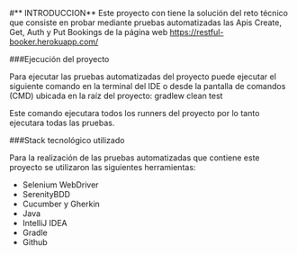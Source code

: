 #** INTRODUCCION**
Este proyecto con tiene la solución del reto técnico que consiste en probar mediante pruebas automatizadas las Apis Create, Get, Auth y Put Bookings de la página web https://restful-booker.herokuapp.com/

###Ejecución del proyecto

Para ejecutar las pruebas automatizadas del proyecto puede ejecutar el siguiente comando en la terminal del IDE o desde la pantalla de comandos (CMD) ubicada en la raíz del proyecto: gradlew clean test

Este comando ejecutara todos los runners del proyecto por lo tanto ejecutara todas las pruebas.

###Stack tecnológico utilizado

Para la realización de las pruebas automatizadas que contiene este proyecto se utilizaron las siguientes herramientas:
- Selenium WebDriver
- SerenityBDD
- Cucumber y Gherkin
- Java
- IntelliJ IDEA
- Gradle
- Github